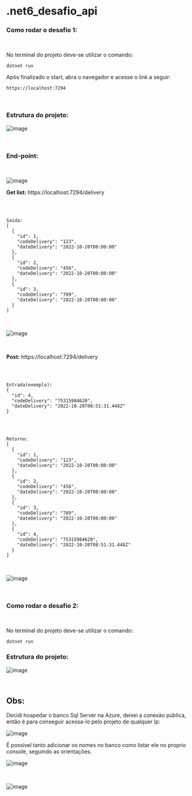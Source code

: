 # .net6_desafio_api

<h3>Como rodar o desafio 1:</h3>
<br>
<p>No terminal do projeto deve-se utilizar o comando:</p>

```
dotnet run
```
<p>Após finalizado o start, abra o navegador e acesse o link a seguir: </p>

```
https://localhost:7294
```
<br>

<h3>Estrutura do projeto:</h3>

![image](https://user-images.githubusercontent.com/62817146/196940041-9222c815-5cf0-4b2a-94e8-b40863245e34.png)

<br>
<h3>End-point:</h3>

<br>

![image](https://user-images.githubusercontent.com/62817146/196940285-bc92299b-86a8-461b-a880-e791c3ee750e.png)

**Get list:**
https://localhost:7294/delivery

<br>

```

Saida:
[
  {
    "id": 1,
    "codeDelivery": "123",
    "dateDelivery": "2022-10-20T00:00:00"
  },
  {
    "id": 2,
    "codeDelivery": "456",
    "dateDelivery": "2022-10-20T00:00:00"
  },
  {
    "id": 3,
    "codeDelivery": "789",
    "dateDelivery": "2022-10-20T00:00:00"
  }
]

```
<br>

![image](https://user-images.githubusercontent.com/62817146/196942022-f68f0e85-e2e9-4c0c-a24f-86cae2d34422.png)

<br>

**Post:**
https://localhost:7294/delivery

<br>

```

Entrada(exemplo):
{
  "id": 4,
  "codeDelivery": "75315984620",
  "dateDelivery": "2022-10-20T08:51:31.448Z"
}

```

<br>

```

Retorno:
[
  {
    "id": 1,
    "codeDelivery": "123",
    "dateDelivery": "2022-10-20T00:00:00"
  },
  {
    "id": 2,
    "codeDelivery": "456",
    "dateDelivery": "2022-10-20T00:00:00"
  },
  {
    "id": 3,
    "codeDelivery": "789",
    "dateDelivery": "2022-10-20T00:00:00"
  },
  {
    "id": 4,
    "codeDelivery": "75315984620",
    "dateDelivery": "2022-10-20T08:51:31.448Z"
  }
]

```
<br>

![image](https://user-images.githubusercontent.com/62817146/196942351-c2b18be8-c61d-4c0d-8bf1-f414eb89f884.png)

<br>

<h3>Como rodar o desafio 2:</h3>
<br>
<p>No terminal do projeto deve-se utilizar o comando:</p>

```
dotnet run
```

<h3>Estrutura do projeto:</h3>

![image](https://user-images.githubusercontent.com/62817146/196949050-263b3938-1bed-4ab4-8281-316a77075453.png)

<br>

<h2>Obs:</h2>
<p>Decidi hospedar o banco Sql Server na Azure, deixei a conexão pública, então é para conseguir acessa-lo pelo projeto de qualquer Ip:</p>

![image](https://user-images.githubusercontent.com/62817146/196943260-e29a23d4-5bf5-4e98-8cf7-89c96a0ee788.png)

<p>É possivel tanto adicionar os nomes no banco como listar ele no proprio console, seguindo as orientações.</p>

![image](https://user-images.githubusercontent.com/62817146/196947294-a188ea0d-0687-424f-bf1e-ccef623a3804.png)

<br>

![image](https://user-images.githubusercontent.com/62817146/196947719-702e8ed3-4c8d-4568-97e6-8c4a31643a08.png)

